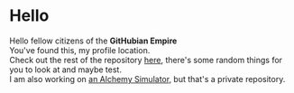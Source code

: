 # Hello
Hello fellow citizens of the **GitHubian Empire**\
You've found this, my profile location.\
Check out the rest of the repository [here](https://github.com/Axolotls7/Axolotls7), there's some random things for you to look at and maybe test.\
I am also working on [an Alchemy Simulator](https://github.com/Funderboogs/Alchemist-Simulator), but that's a private repository.
